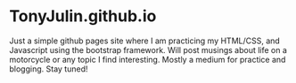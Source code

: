 # TonyJulin.github.io
Just a simple github pages site where I am practicing my HTML/CSS, and Javascript using the bootstrap framework. Will post musings about life on a motorcycle or any topic I find interesting. 
Mostly a medium for practice and blogging. Stay tuned!
